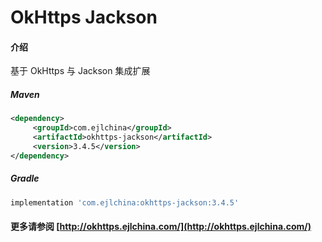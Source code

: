 # OkHttps Jackson

#### 介绍

基于 OkHttps 与 Jackson 集成扩展


##### Maven

```xml
<dependency>
     <groupId>com.ejlchina</groupId>
     <artifactId>okhttps-jackson</artifactId>
     <version>3.4.5</version>
</dependency>
```

##### Gradle

```groovy
implementation 'com.ejlchina:okhttps-jackson:3.4.5'
```

#### 更多请参阅 [http://okhttps.ejlchina.com/](http://okhttps.ejlchina.com/)

